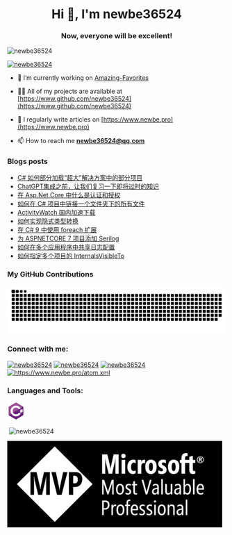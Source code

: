 <h1 align="center">Hi 👋, I'm newbe36524</h1>
<h3 align="center">Now, everyone will be excellent!</h3>

<p align="left"> <img src="https://komarev.com/ghpvc/?username=newbe36524&label=Profile%20views&color=0e75b6&style=flat" alt="newbe36524" /> </p>

<p align="left"> <a href="https://twitter.com/newbe36524" target="blank"><img src="https://img.shields.io/twitter/follow/newbe36524?logo=twitter&style=for-the-badge" alt="newbe36524" /></a> </p>

- 🔭 I’m currently working on [Amazing-Favorites](https://github.com/newbe36524/Amazing-Favorites)

- 👨‍💻 All of my projects are available at [https://www.github.com/newbe36524](https://www.github.com/newbe36524)

- 📝 I regularly write articles on [https://www.newbe.pro](https://www.newbe.pro)

- 📫 How to reach me **newbe36524@qq.com**

### Blogs posts
<!-- BLOG-POST-LIST:START -->
- [C# 如何部分加载“超大”解决方案中的部分项目](https://www.newbe.pro/Others/0x020-csharp-how-to-partially-load-some-items-in-a-mega-solution/)
- [ChatGPT集成之前，让我们复习一下即将过时的知识](https://www.newbe.pro/Others/0x019-before-chatgpt-integration-let-us-review-the-soon-to-be-obsolete-knowledge/)
- [在 Asp.Net Core 中什么是认证和授权](https://www.newbe.pro/Others/0x018-what-is-authentication-and-authorization-in-aspnetcore/)
- [如何在 C# 项目中链接一个文件夹下的所有文件](https://www.newbe.pro/Others/0x017-csharp-how-to-link-all-the-files-in-a-given-folder/)
- [ActivityWatch 国内加速下载](https://www.newbe.pro/Mirrors/Mirrors-ActivityWatch/)
- [如何实现隐式类型转换](https://www.newbe.pro/ChatAI/0x012-How-to-implement-implicit-type-conversion/)
- [在 C# 9 中使用 foreach 扩展](https://www.newbe.pro/ChatAI/0x013-Extension-foreach-in-csharp-9/)
- [为 ASPNETCORE 7 项目添加 Serilog](https://www.newbe.pro/ChatAI/0x014-Intro-serilog-into-aspnet-core-7/)
- [如何在多个应用程序中共享日志配置](https://www.newbe.pro/ChatAI/0x015-How-to-share-logging-configuration-in-multiple-applications/)
- [如何指定多个项目的 InternalsVisibleTo](https://www.newbe.pro/ChatAI/0x016-How-to-InternalsVisibleTo-for-multiple-projects/)
<!-- BLOG-POST-LIST:END -->

### My GitHub Contributions

![](https://raw.githubusercontent.com/newbe36524/newbe36524/main/assets/github-contribution-grid-snake.svg)

<h3 align="left">Connect with me:</h3>
<p align="left">
<a href="https://twitter.com/newbe36524" target="blank"><img align="center" src="https://raw.githubusercontent.com/rahuldkjain/github-profile-readme-generator/master/src/images/icons/Social/twitter.svg" alt="newbe36524" height="30" width="40" /></a>
<a href="https://linkedin.com/in/newbe36524" target="blank"><img align="center" src="https://raw.githubusercontent.com/rahuldkjain/github-profile-readme-generator/master/src/images/icons/Social/linked-in-alt.svg" alt="newbe36524" height="30" width="40" /></a>
<a href="https://www.youtube.com/channel/UC19WYXx_fEGnW7P7uC_JFAw" target="blank"><img align="center" src="https://raw.githubusercontent.com/rahuldkjain/github-profile-readme-generator/master/src/images/icons/Social/youtube.svg" alt="newbe36524" height="30" width="40" /></a>
<a href="https://www.newbe.pro/atom.xml" target="blank"><img align="center" src="https://raw.githubusercontent.com/rahuldkjain/github-profile-readme-generator/master/src/images/icons/Social/rss.svg" alt="https://www.newbe.pro/atom.xml" height="30" width="40" /></a>
  
</p>

<h3 align="left">Languages and Tools:</h3>
<p align="left"> <a href="https://www.w3schools.com/cs/" target="_blank"> <img src="https://raw.githubusercontent.com/devicons/devicon/master/icons/csharp/csharp-original.svg" alt="csharp" width="40" height="40"/> </a> </p>

<p>&nbsp;<img align="center" src="https://github-readme-stats.vercel.app/api?username=newbe36524&show_icons=true&locale=en" alt="newbe36524" /></p>

<p><img src="MVP_Logo_Horizontal_Secondary_Black_RGB_200ppi.png" alt="mvp" /></p>
